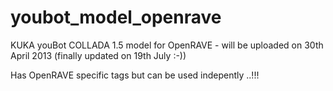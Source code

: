 youbot_model_openrave
=====================

KUKA youBot COLLADA 1.5 model for OpenRAVE - will be uploaded on 30th April 2013
(finally updated on 19th July :-))

Has OpenRAVE specific tags but can be used indepently ..!!!
